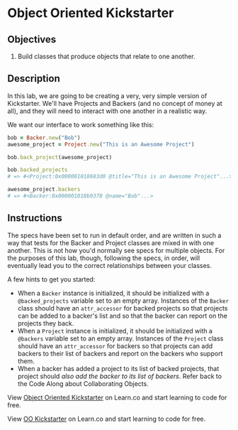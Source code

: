 # Object Oriented Kickstarter

## Objectives

1. Build classes that produce objects that relate to one another.

## Description

In this lab, we are going to be creating a very, very simple version of Kickstarter. We'll have Projects and Backers (and no concept of money at all), and they will need to interact with one another in a realistic way.

We want our interface to work something like this:

```ruby
bob = Backer.new("Bob")
awesome_project = Project.new("This is an Awesome Project")

bob.back_project(awesome_project)

bob.backed_projects
# => #<Project:0x000001018683d0 @title="This is an Awesome Project"...>

awesome_project.backers
# => #<Backer:0x000001018b9370 @name="Bob"...>
```

## Instructions

The specs have been set to run in default order, and are written in such a way that tests for the Backer and Project classes are mixed in with one another. This is not how you'd normally see specs for multiple objects. For the purposes of this lab, though, following the specs, in order, will eventually lead you to the correct relationships between your classes.

A few hints to get you started:

* When a `Backer` instance is initialized, it should be initialized with a `@backed_projects` variable set to an empty array. Instances of the `Backer` class should have an `attr_accessor` for backed projects so that projects can be added to a backer's list and so that the backer can report on the projects they back.
* When a `Project` instance is initialized, it should be initialized with a `@backers` variable set to an empty array. Instances of the `Project` class should have an `attr_accessor` for backers so that projects can add backers to their list of backers and report on the backers who support them.
* When a backer has added a project to its list of backed projects, that project should *also add the backer to its list of backers*. Refer back to the Code Along about Collaborating Objects.


<p data-visibility='hidden'>View <a href='https://learn.co/lessons/oo-kickstarter' title='Object Oriented Kickstarter'>Object Oriented Kickstarter</a> on Learn.co and start learning to code for free.</p>

<p class='util--hide'>View <a href='https://learn.co/lessons/oo-kickstarter'>OO Kickstarter</a> on Learn.co and start learning to code for free.</p>

